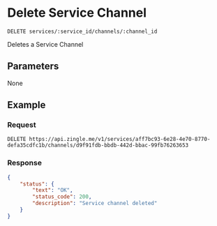# Delete Service Channel

    DELETE services/:service_id/channels/:channel_id
    
Deletes a Service Channel

## Parameters
None

## Example
### Request

    DELETE https://api.zingle.me/v1/services/aff7bc93-6e28-4e70-8770-defa35cdfc1b/channels/d9f91fdb-bbdb-442d-bbac-99fb76263653
    
### Response
``` json
{
    "status": {
        "text": "OK",
        "status_code": 200,
        "description": "Service channel deleted"
    }
}
```
